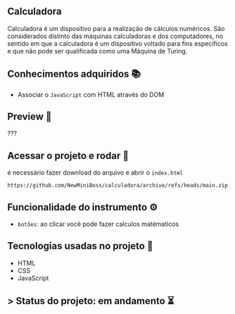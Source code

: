 ## Calculadora
Calculadora é um dispositivo para a realização de cálculos numéricos. São considerados distinto das máquinas calculadoras e dos computadores, no sentido em que a calculadora é um dispositivo voltado para fins específicos e que não pode ser qualificada como uma Máquina de Turing.

## Conhecimentos adquiridos 📚
- Associar o `JavaScript` com HTML através do DOM


## Preview 🎥
???

## Acessar o projeto e rodar 📁

é necessário fazer download do arquivo e abrir o ``index.html`` 

```
https://github.com/NewMiniBoss/calculadora/archive/refs/heads/main.zip
```

## Funcionalidade do instrumento ⚙
- `botões`: ao clicar você pode fazer calculos matématicos

## Tecnologias usadas no projeto 🚀
- HTML
- CSS
- JavaScript

## > Status do projeto: em andamento ⏳
